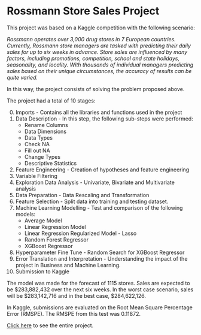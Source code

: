# Rossmann Store Sales Project
This project was based on a Kaggle competition with the following scenario:

<i>Rossmann operates over 3,000 drug stores in 7 European countries. Currently, Rossmann store managers are tasked with predicting their daily sales for up to six weeks in advance. Store sales are influenced by many factors, including promotions, competition, school and state holidays, seasonality, and locality. With thousands of individual managers predicting sales based on their unique circumstances, the accuracy of results can be quite varied.</i>

In this way, the project consists of solving the problem proposed above.

The project had a total of 10 stages:

0. Imports - Contains all the libraries and functions used in the project
1. Data Description - In this step, the following sub-steps were performed:
    - Rename Columns
    - Data Dimensions
    - Data Types
    - Check NA
    - Fill out NA
    - Change Types
    - Descriptive Statistics
2. Feature Engineering - Creation of hypotheses and feature engineering 
3. Variable Filtering
4. Exploration Data Analysis - Univariate, Bivariate and Multivariate analysis
5. Data Preparation - Data Rescaling and Transformation
6. Feature Selection - Split data into training and testing dataset.
7. Machine Learning Modelling - Test and comparison of the following models:
    - Average Model
    - Linear Regression Model
    - Linear Regression Regularized Model - Lasso
    - Random Forest Regressor
    - XGBoost Regressor
8. Hyperparameter Fine Tune - Random Search for XGBoost Regressor
9. Error Translation and Interpretation - Understanding the impact of the project in Business and Machine Learning. 
10. Submission to Kaggle

The model was made for the forecast of 1115 stores. Sales are expected to be \$283,882,432 over the next six weeks. In the worst case scenario, sales will be \$283,142,716 and in the best case, \$284,622,126.

In Kaggle, submissions are evaluated on the Root Mean Square Percentage Error (RMSPE). The RMSPE from this test was 0.11872.

<a href="https://github.com/gdelimacarvalho/rossmann_store_sales_project/blob/main/rossmann_store_sales_project.ipynb">Click here</a> to see the entire project.
